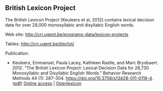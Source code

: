 British Lexicon Project
-----------------------

The British Lexicon Project (Keuleers et al, 2012) contains lexical decision data for over 28,000 monosyllabic and disyllabic English words.

Web site: <http://crr.ugent.be/programs-data/lexicon-projects>

Tables: <http://crr.ugent.be/blp/txt/>

Publication:

* Keuleers, Emmanuel, Paula Lacey, Kathleen Rastle, and Marc Brysbaert. 2012. “The British Lexicon Project: Lexical Decision Data for 28,730 Monosyllabic and Disyllabic English Words.” Behavior Research Methods 44 (1): 287–304. https://doi.org/10.3758/s13428-011-0118-4. ([pdf](http://www.springerlink.com/content/tnn1m08x0h572574/))
[Online access](http://www.lexique.org/shiny/openlexicon) | [Openlexicon](http://chrplr.github.io/openlexicon)
